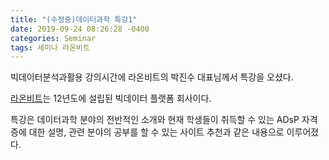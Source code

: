 ```yaml
---
title: "(수정중)데이터과학 특강1"
date: 2019-09-24 08:26:28 -0400
categories: Seminar
tags: 세미나 라온비트
---
```


빅데이터분석과활용 강의시간에 라온비트의 박진수 대표님께서 특강을 오셨다. 

[라온비트](http://www.raonbit.com/)는 12년도에 설립된 빅데이터 플랫폼 회사이다.

특강은 데이터과학 분야의 전반적인 소개와 현재 학생들이 취득할 수 있는 ADsP 자격증에 대한 설명, 관련 분야의 공부를 할 수 있는 사이트 추천과 같은 내용으로 이루어졌다.

